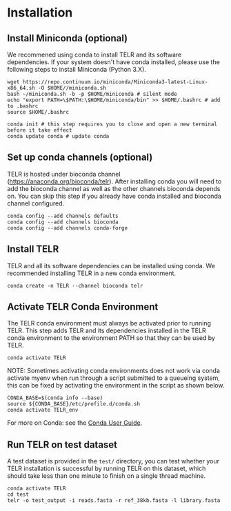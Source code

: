 # Installation
## Install Miniconda (optional)
We recommened using conda to install TELR and its software dependencies. If your system doesn't have conda installed, please use the following steps to install Miniconda (Python 3.X).
```
wget https://repo.continuum.io/miniconda/Miniconda3-latest-Linux-x86_64.sh -O $HOME//miniconda.sh
bash ~/miniconda.sh -b -p $HOME/miniconda # silent mode
echo "export PATH=\$PATH:\$HOME/miniconda/bin" >> $HOME/.bashrc # add to .bashrc
source $HOME/.bashrc

conda init # this step requires you to close and open a new terminal before it take effect
conda update conda # update conda
```
## Set up conda channels (optional)
TELR is hosted under bioconda channel (https://anaconda.org/bioconda/telr). After installing conda you will need to add the bioconda channel as well as the other channels bioconda depends on. You can skip this step if you already have conda installed and bioconda channel configured.
```
conda config --add channels defaults
conda config --add channels bioconda
conda config --add channels conda-forge
```
## Install TELR
TELR and all its software dependencies can be installed using conda. We recommended installing TELR in a new conda environment.
```
conda create -n TELR --channel bioconda telr
```
## Activate TELR Conda Environment
The TELR conda environment must always be activated prior to running TELR. This step adds TELR and its dependencies installed in the TELR conda environment to the environment PATH so that they can be used by TELR.
```
conda activate TELR
```
NOTE: Sometimes activating conda environments does not work via conda activate myenv when run through a script submitted to a queueing system, this can be fixed by activating the environment in the script as shown below.
```
CONDA_BASE=$(conda info --base)
source ${CONDA_BASE}/etc/profile.d/conda.sh
conda activate TELR_env
```
For more on Conda: see the [Conda User Guide](https://docs.conda.io/projects/conda/en/latest/index.html).

## Run TELR on test dataset
A test dataset is provided in the `test/` directory, you can test whether your TELR installation is successful by running TELR on this dataset, which should take less than one minute to finish on a single thread machine.
```
conda activate TELR
cd test
telr -o test_output -i reads.fasta -r ref_38kb.fasta -l library.fasta
```